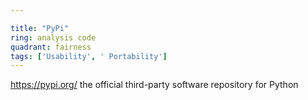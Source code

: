 ```yaml
---

title: "PyPi"
ring: analysis code
quadrant: fairness
tags: ['Usability', ' Portability']
---
```

https://pypi.org/
the official third-party software repository for Python
